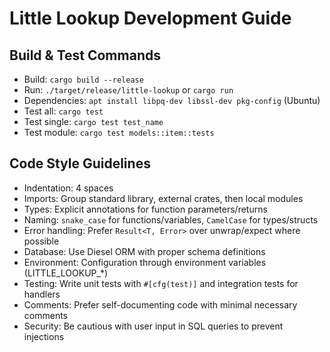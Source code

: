 # Little Lookup Development Guide

## Build & Test Commands
- Build: `cargo build --release`
- Run: `./target/release/little-lookup` or `cargo run`
- Dependencies: `apt install libpq-dev libssl-dev pkg-config` (Ubuntu)
- Test all: `cargo test`
- Test single: `cargo test test_name`
- Test module: `cargo test models::item::tests`

## Code Style Guidelines
- Indentation: 4 spaces
- Imports: Group standard library, external crates, then local modules
- Types: Explicit annotations for function parameters/returns
- Naming: `snake_case` for functions/variables, `CamelCase` for types/structs
- Error handling: Prefer `Result<T, Error>` over unwrap/expect where possible
- Database: Use Diesel ORM with proper schema definitions
- Environment: Configuration through environment variables (LITTLE_LOOKUP_*)
- Testing: Write unit tests with `#[cfg(test)]` and integration tests for handlers
- Comments: Prefer self-documenting code with minimal necessary comments
- Security: Be cautious with user input in SQL queries to prevent injections